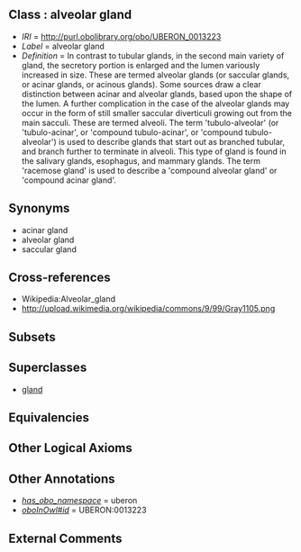 
## Class : alveolar gland

 * *IRI* = http://purl.obolibrary.org/obo/UBERON_0013223
 * *Label* = alveolar gland
 * *Definition* = In contrast to tubular glands, in the second main variety of gland, the secretory portion is enlarged and the lumen variously increased in size. These are termed alveolar glands (or saccular glands, or acinar glands, or acinous glands). Some sources draw a clear distinction between acinar and alveolar glands, based upon the shape of the lumen. A further complication in the case of the alveolar glands may occur in the form of still smaller saccular diverticuli growing out from the main sacculi. These are termed alveoli. The term 'tubulo-alveolar' (or 'tubulo-acinar', or 'compound tubulo-acinar', or 'compound tubulo-alveolar') is used to describe glands that start out as branched tubular, and branch further to terminate in alveoli. This type of gland is found in the salivary glands, esophagus, and mammary glands. The term 'racemose gland' is used to describe a 'compound alveolar gland' or 'compound acinar gland'.

## Synonyms

 * acinar gland
 * alveolar gland
 * saccular gland

## Cross-references

 * Wikipedia:Alveolar_gland
 * http://upload.wikimedia.org/wikipedia/commons/9/99/Gray1105.png

## Subsets


## Superclasses

 * [gland](../../UBERON/30/UBERON_0002530.md)

## Equivalencies


## Other Logical Axioms


## Other Annotations

 * *[has_obo_namespace](../../ce/oboInOwl#hasOBONamespace.md)* = uberon
 * *[oboInOwl#id](../../id/oboInOwl#id.md)* = UBERON:0013223

## External Comments

